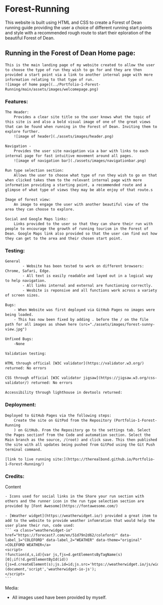 # Forest-Running
This website is built using HTML and CSS to create a Forest of Dean running guide providing the user a choice of different running start points and style with a recommended rough route to start their eploration of the beautiful Forest of Dean.

## Running in the Forest of Dean Home page:
    This is the main landing page of my website created to allow the user to choose the type of run they wish to go for and they are then provided a start point via a link to another internal page with more information relating to that type of run.
    ![image of home page](../Portfolio-1-Forest-Running/main/assets/images/welcomepage.png)

### Features:

    The Header:
        Provides a clear site title so the user knows what the topic of this site is and also a bold visual image of one of the great views that can be found when running in the Forest of Dean. Inviting them to explore further.
        ![image of header](./assets/images/header.png)

    Navigation - 
        Provides the user site navigation via a bar with links to each internal page for fast intuitive movement around all pages.
        ![image of navigation bar](./assets/images/navigationbar.png)

    Run type selection section:
        Allows the user to choose what type of run they wish to go on that when clicked takes them to the relevant internal page with more information providing a starting point, a recommended route and a glimpse of what type of views they may be able enjoy of that route.s

    Image of forest view:
        An image to engage the user with another beautiful view of the area they can choose to explore.

    Social and Google Maps links:
        Links provided to the user so that they can share their run with people to encourage the growth of running tourism in the Forest of Dean. Google Maps link also provided so that the user can find out how they can get to the area and their chosen start point.

### Testing:

    General 
            - Website has been tested to work on different browsers: Chrome, Safari, Edge.
            - All text is easily readable and layed out in a logical way to help navigation.
            - All links internal and external are functioning correctly.
            - Wesbite is reponsive and all functions work across a variety of screen sizes.

    Bugs:
        - When Website was first deployed via GitHub Pages no images were being loaded.
        - This has now been fixed by adding . before the / on the file path for all images as shown here (src="./assets/images/forest-sunny-view.jpg")

    Unfixed Bugs:
        -None

    Validation testing:

    HTML through official [W3C validator](https://validator.w3.org/) returned: No errors 

    CSS through official [W3C validator jigsaw](https://jigsaw.w3.org/css-validator/) returned: No errors

    Accessibility through lighthouse in devtools returned:

### Deployment:

    Deployed to GitHub Pages via the following steps:
        Create the site on GitPod from the Repository (Portfolio-1-Forest-Running
        ) on GitHub. From the Repository go to the settings tab. Select the Pages sectionf from the Code and automation section. Select the Main branch as the source, /(root) and click save. This then published the site with all updates being pushed from GitPod using the Git Push terminal command.

    [link to live running site:](https://therealbond.github.io/Portfolio-1-Forest-Running/)

### Credits:

   Content 

    - Icons used for social links in the Share your run section with others and the runner icon in the run type selection section are provided by [Font Awesome](https://fontawesome.com/)

    - [Weather widget](https://weatherwidget.io/) provided a great item to add to the website to provide weather infomration that would help the user plane their run, code used: 
    ``` <a class="weatherwidget-io" href="https://forecast7.com/en/51d79n2d62/coleford/" data-label_1="COLEFORD" data-label_2="WEATHER" data-theme="original" >COLEFORD WEATHER</a>
    <script>
    !function(d,s,id){var js,fjs=d.getElementsByTagName(s)[0];if(!d.getElementById(id)){js=d.createElement(s);js.id=id;js.src='https://weatherwidget.io/js/widget.min.js';fjs.parentNode.insertBefore(js,fjs);}}(document,'script','weatherwidget-io-js');
    </script>
    ```

   Media:
   - All images used have been provided by myself.

